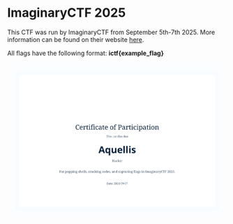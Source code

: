 # ImaginaryCTF 2025
This CTF was run by ImaginaryCTF from September 5th-7th 2025.
More information can be found on their website [here](https://2025.imaginaryctf.org/index.html).

All flags have the following format: **ictf{example_flag}**

![CTF cert](../screenshots/aquellis_imaginaryctf2025.svg)
